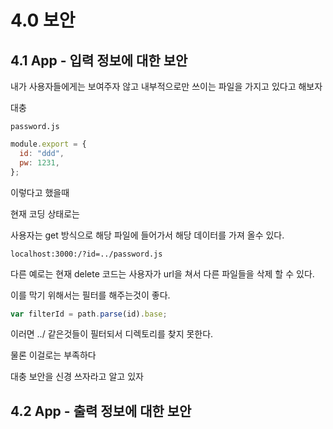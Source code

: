 # 4.0 보안

## 4.1 App - 입력 정보에 대한 보안

내가 사용자들에게는 보여주자 않고 내부적으로만 쓰이는 파일을 가지고 있다고 해보자

대충

`password.js`

```js
module.export = {
  id: "ddd",
  pw: 1231,
};
```

이렇다고 했을때

현재 코딩 상태로는

사용자는 get 방식으로 해당 파일에 들어가서 해당 데이터를 가져 올수 있다.

    localhost:3000:/?id=../password.js

다른 예로는 현재 delete 코드는 사용자가 url을 쳐서 다른 파일들을 삭제 할 수 있다.

이를 막기 위해서는 필터를 해주는것이 좋다.

```js
var filterId = path.parse(id).base;
```

이러면 ../ 같은것들이 필터되서 디렉토리를 찾지 못한다.

물론 이걸로는 부족하다

대충 보안을 신경 쓰자라고 알고 있자

## 4.2 App - 출력 정보에 대한 보안
